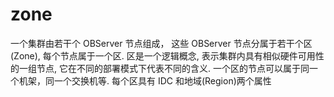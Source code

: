 # zone

一个集群由若干个 OBServer 节点组成，
这些 OBServer 节点分属于若干个区(Zone),
每个节点属于一个区.
区是一个逻辑概念,
表示集群内具有相似硬件可用性的一组节点,
它在不同的部署模式下代表不同的含义.
一个区的节点可以属于同一个机架，同一个交换机等.
每个区具有 IDC 和地域(Region)两个属性
